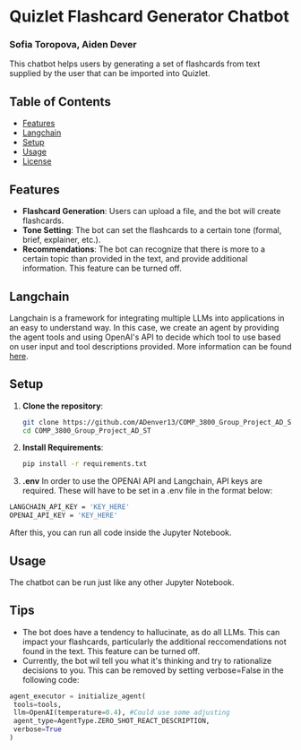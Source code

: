 # Quizlet Flashcard Generator Chatbot
### Sofia Toropova, Aiden Dever

This chatbot helps users by generating a set of flashcards from text supplied by the user that can be imported into Quizlet.

## Table of Contents

- [Features](#features)
- [Langchain](#langchain)
- [Setup](#setup)
- [Usage](#usage)
- [License](#license)

## Features

- **Flashcard Generation**: Users can upload a file, and the bot will create flashcards.
- **Tone Setting**: The bot can set the flashcards to a certain tone (formal, brief, explainer, etc.).
- **Recommendations**: The bot can recognize that there is more to a certain topic than provided in the text, and provide additional information. This feature can be turned off.

## Langchain

  Langchain is a framework for integrating multiple LLMs into applications in an easy to understand way. In this case, we create an agent by providing the agent tools and using OpenAI's API to decide which tool to use based on user
  input and tool descriptions provided. More information can be found [here](https://python.langchain.com/v0.1/docs/modules/agents/).

## Setup

1. **Clone the repository**:
   ```bash
   git clone https://github.com/ADenver13/COMP_3800_Group_Project_AD_ST.git
   cd COMP_3800_Group_Project_AD_ST
   ```
2. **Install Requirements**:
   ```bash
   pip install -r requirements.txt
   ```
3. **.env**
  In order to use the OPENAI API and Langchain, API keys are required. These will have to be set in a .env file in the format below:
  ```bash
  LANGCHAIN_API_KEY = 'KEY_HERE'
  OPENAI_API_KEY = 'KEY_HERE'
  ```
After this, you can run all code inside the Jupyter Notebook.

## Usage
  The chatbot can be run just like any other Jupyter Notebook.

## Tips
  - The bot does have a tendency to hallucinate, as do all LLMs. This can impact your flashcards, particularly the additional reccomendations not found in the text. This feature can be turned off.
  - Currently, the bot wil tell you what it's thinking and try to rationalize decisions to you. This can be removed by setting verbose=False in the following code:
   ```python
   agent_executor = initialize_agent(
    tools=tools,
    llm=OpenAI(temperature=0.4), #Could use some adjusting
    agent_type=AgentType.ZERO_SHOT_REACT_DESCRIPTION,
    verbose=True
   )
   ```

   
